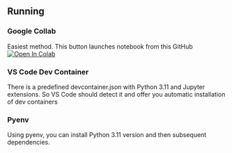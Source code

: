 ## Running

### Google Collab
Easiest method. This button launches notebook from this GitHub
[![Open In Colab](https://colab.research.google.com/assets/colab-badge.svg)](https://colab.research.google.com/github/marhycz/dc-mabs/blob/main/bandits.ipynb)

### VS Code Dev Container
There is a predefined devcontainer.json with Python 3.11 and Jupyter extensions. So VS Code should detect it and offer you automatic installation of dev containers

### Pyenv

Using pyenv, you can install Python 3.11 version and then subsequent dependencies.
